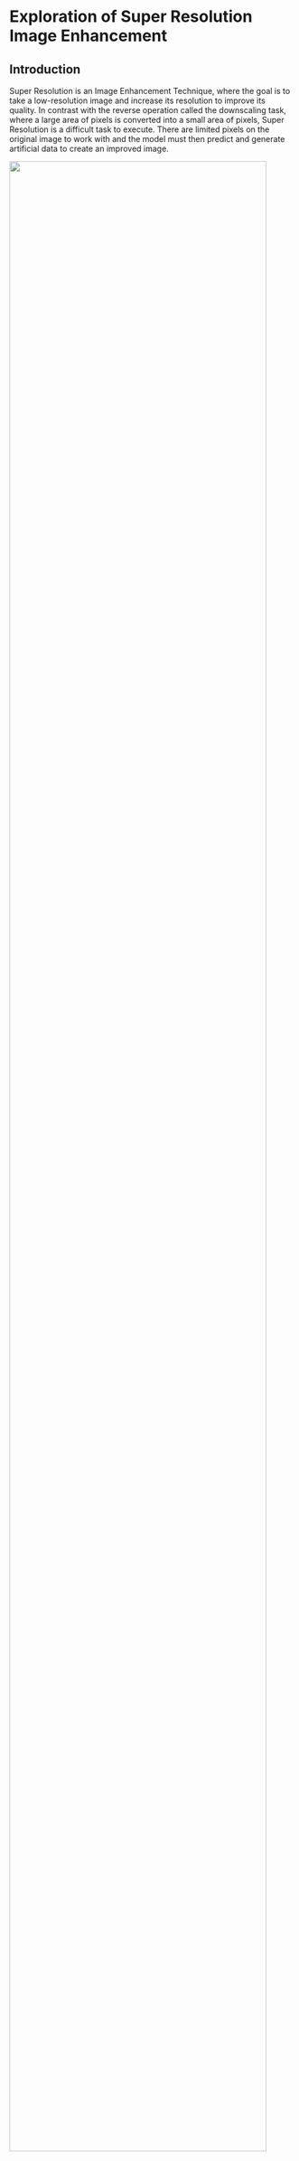 # Exploration of Super Resolution Image Enhancement

## Introduction
Super Resolution is an Image Enhancement Technique, where the goal is to take a low-resolution image and increase its resolution to improve its quality. In contrast with the reverse operation called the downscaling task, where a large area of pixels is converted into a small area of pixels, Super Resolution is a difficult task to execute. There are limited pixels on the original image to work with and the model must then predict and generate artificial data to create an improved image. 

<img width="95%" src="https://media.discordapp.net/attachments/492533276808970242/1270842054469091338/super_resolution.png?ex=66b52b64&is=66b3d9e4&hm=560134349b08015e57c5306acc5c4579aa3993058fd11a92adcea044a5254468&=&format=webp&quality=lossless">

**This project serves to explore different types of super-resolution models and understand the feasibility of deploying such models into laboratory systems.**

## Motivation
Super Resolution plays a critical role in various fields restoring old images to learn more about the history of our world, analyzing satellite images to create improved maps, and analyzing microscopic organisms in medical diagnoses. As technological and scientific advancements continue to improve, there is an increase in demand for image enhancement tools: the aid of AI in enhancing images helps play a pivotal role in decreasing the costs of developing advanced microscopes, telescopes, and cameras.

## Methods
For this project, I explored two different types of models that have played a revolutionary role in the Super Resolution field: GAN (Generative Advertisal Network) models and Diffusion models. I specifically chose the Real-ESRGAN model and Diffusion model because they were the best models for their respective models from my research. Here is a brief list of facts about each model.

**GAN Model**
- A Generator and a Discriminator compete against each other to mutually boost performance
- The Generator creates a fake image using noise (all at once) to fool the Discriminator
- The Discriminator tries to guess the real image between the generated image and the actual image
- May not produce the best results if the Discriminator or the Generator is not effective enough 
- **Real-ESRGAN:** has a powerful Discriminator contrary to other GAN models

<img width="90%" src="https://media.discordapp.net/attachments/492533276808970242/1270840174095499354/gan_model.png?ex=66b529a4&is=66b3d824&hm=2f5c2c4113e8671ad31055bccad6112d1c0afd82003edb5688623f2dfbe21910&=&format=webp&quality=lossless">

**Diffusion Model**
- A method that outperforms GAN models in rendering quality
- A type of Generator
- Adds and removes noise from the original image at a slower rate
  - Better method than the GAN Model generator since it gives the model time to learn complex patterns
- Adjusts loss to make sure the image is as high quality as possible

<img width="90%" src="https://media.discordapp.net/attachments/492533276808970242/1270840622684569605/diffusion_model.png?ex=66b52a0f&is=66b3d88f&hm=7f745b2ae914cc96ec27a304cf775de83a056c23d0fd084c56165de7d80e10a3&=&format=webp&quality=lossless">

- **SUPIR:**
  - There is an attached text prompt option to help guide the model to the correct output
    - Can plug in a Multi-Modal Large Language Model
  - Extremely computationally expensive, and the model is very large

<img width="90%" src="https://media.discordapp.net/attachments/492533276808970242/1270845872686764042/SUPIR_arch.png?ex=66b52ef3&is=66b3dd73&hm=c5887297e4d9f98a64f2d4d8e09e53d5b98d7eadf5db5e21f7946420dd3e588a&=&format=webp&quality=lossless">

## Results

Below are tables highlighting the results when using each of the models. The Numbers in the Input Image column highlight the dimensions of each image. The input images are less than 250x250 pixels in dimension and the output images are upscaled at least 4x in size to highlight the differences in generation.

For the SUPIR model, a prompt was inserted into the Multi-Modal Large Language Model to 

From the results below, it is very apparent that SUPIR produces much clearer results than Real-ESRGAN. For both images in the chart below, the trees are rendered very clearly in the SUPIR model, whereas it is more blurry in the Real-ESRGAN model. These differences can also be viewed in the background, which is noticeable in the snow, the dirt, and the ocean that were generated by both the models.

<img width="80%" src="https://media.discordapp.net/attachments/492533276808970242/1270446793846554677/table2.png?ex=66b3bb47&is=66b269c7&hm=9926b9bfdee6f800d4768fb1050e8f217c6acf55c59c049e9f0188b769d59c70&=&format=webp&quality=lossless">

The following chart provides the finishing blow for proving the effectiveness of the SUPIR model over the Real-ESRGAN model. Although the Real-ESRGAN model was unable to produce a realistic-looking image, the details that were provided in the SUPIR model are very apparent, as shown in the generated quality for the mountainous background, the grassy terrain, the bus stop, the rocky road, the street lights, and the bus sign. The two generated images are as clear as light and day in terms of quality.

It is however important to note the drawbacks of the SUPIR model. The same quality image is unable to be generated if a prompt is not used for the SUPIR model: a false prediction was made where the model created a hallucination and generated a plane instead of a bus stop roof. Additionally, the model is poor at generating text: there is incomprehensible text written on the plane. It is also important to highlight the amount of time it took for each model to generate each image. Because SUPIR's model is very large, it takes at least 70 seconds to generate an image compared to Real-ESRGAN's 10 seconds, which is a substantial difference in time.

<img width="80%" src="https://media.discordapp.net/attachments/492533276808970242/1270446794160996505/table1.png?ex=66b3bb47&is=66b269c7&hm=aba8bbe57c52c83904d2f73d2d374b0a4e31f634db375cf415296473c1e200cb&=&format=webp&quality=lossless">

## Summary

Here is a brief list of facts summarizing the advantages and disadvantages of the two models.

**Advantages of Real-ESRGAN:**
- Small model (<1 GB)
  - Requires <1 GB of VRAM
- Runs on CPU as well
- Fast compute time
- Deployable on Edge

**Disadvantages of Real-ESRGAN**
- Poor results if the image quality is too small
- Image enhancement is not very apparent

**Advantages of SUPIR:**
- Image enhancement is much more powerful compared to Real-ESRGAN

**Disadvantages of SUPIR:**
- Extremely large model (30-40 GB)
  - Requires 4~10 GB of VRAM
- Requires GPU
- Inefficient for large batch sizes
- Poor results if no text is provided
- Poor at rendering text

## Conclusion

This project explored the advantages and disadvantages of Real-ESRGAN and SUPIR and determined that it is difficult to deploy super-resolution models into the laboratory systems since current technology does not provide a proper balance between the number of computational resources, time, and quality generated. More research into the field would need to be performed for Super Resolution to serve as a viable solution to deploy on the edge.

It is however important to acknowledge that the SUPIR model displays excellent insight into the potential viability of Super-Resolution, and is very feasible for deployment when a method for decreasing computational power is discovered.
